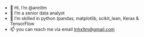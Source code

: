 - 👋 Hi, I’m @annltm
- 👀 I’m a senior data analyst
- 🌱 I’m skilled in python (pandas, matplotlib, scikit_lean, Keras & TensorFlow
- 📫 you can reach me via email lnhxltm@gmail.com

<!---
annltm/annltm is a ✨ special ✨ repository because its `README.md` (this file) appears on your GitHub profile.
You can click the Preview link to take a look at your changes.
--->
